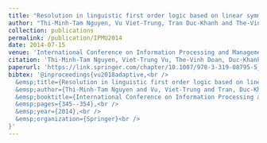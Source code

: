 ```yaml
---
title: "Resolution in linguistic first order logic based on linear symmetrical hedge algebra"
author: "Thi-Minh-Tam Nguyen, Vu Viet-Trung, Tran Duc-Khanh and The-Vinh Doan"
collection: publications
permalink: /publication/IPMU2014
date: 2014-07-15
venue: 'International Conference on Information Processing and Management of Uncertainty (IPMU) in Knowledge-Based Systems'
citation: 'Thi-Minh-Tam Nguyen, Viet-Trung Vu, The-Vinh Doan, Duc-Khanh Tran. &quot;Resolution in linguistic first order logic based on linear symmetrical hedge algebra,&quot; In International Conference on Information Processing and Management of Uncertainty (IPMU) in Knowledge-Based Systems, pp. 345-354. Springer, Cham, 2014.'
paperurl: 'https://link.springer.com/chapter/10.1007/978-3-319-08795-5_36'
bibtex: '@inproceedings{vu2018adaptive,<br />
  &emsp;title={Resolution in linguistic first order logic based on linear symmetrical hedge algebra},<br />
  &emsp;author={Thi-Minh-Tam Nguyen and Vu, Viet-Trung and Tran, Duc-Khanh and The-Vinh Doan},<br />
  &emsp;booktitle={International Conference on Information Processing and Management of Uncertainty in Knowledge-Based Systems},<br />
  &emsp;pages={345--354},<br />
  &emsp;year={2014},<br />
  &emsp;organization={Springer}<br />
}'
---
```

